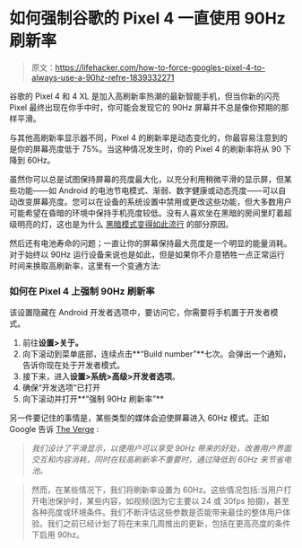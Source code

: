 # 如何强制谷歌的 Pixel 4 一直使用 90Hz 刷新率

> 原文：<https://lifehacker.com/how-to-force-googles-pixel-4-to-always-use-a-90hz-refre-1839332271>

谷歌的 Pixel 4 和 4 XL 是加入高刷新率热潮的最新智能手机，但当你新的闪亮 Pixel 最终出现在你手中时，你可能会发现它的 90Hz 屏幕并不总是像你预期的那样平滑。



与其他高刷新率显示器不同，Pixel 4 的刷新率是动态变化的，你最容易注意到的是你的屏幕亮度低于 75%。当这种情况发生时，你的 Pixel 4 的刷新率将从 90 下降到 60Hz。

虽然你可以总是试图保持屏幕的亮度最大化，以充分利用稍微平滑的显示屏，但某些功能——如 Android 的电池节电模式、渐弱、数字健康或动态亮度——可以自动改变屏幕亮度。您可以在设备的系统设置中禁用或更改这些功能，但大多数用户可能希望在昏暗的环境中保持手机亮度较低。没有人喜欢坐在黑暗的房间里盯着超级明亮的灯，这也是为什么 [黑暗模式变得如此流行](https://lifehacker.com/use-this-hack-to-create-dark-mode-timers-in-android-10-1838101522) 的部分原因。

然后还有电池寿命的问题；一直让你的屏幕保持最大亮度是一个明显的能量消耗。对于始终以 90Hz 运行设备来说也是如此，但是如果你不介意牺牲一点正常运行时间来换取高刷新率，这里有一个变通方法:

### 如何在 Pixel 4 上强制 90Hz 刷新率

该设置隐藏在 Android 开发者选项中，要访问它，你需要将手机置于开发者模式。

1.  前往**设置>关于。**
2.  向下滚动到菜单底部，连续点击**“Build number”**七次。会弹出一个通知，告诉你现在处于开发者模式。
3.  接下来，进入**设置>系统>高级>开发者选项**。
4.  确保“开发选项”已打开
5.  向下滚动并打开**“强制 90Hz 刷新率”**

另一件要记住的事情是，某些类型的媒体会迫使屏幕进入 60Hz 模式。正如 Google 告诉 [The Verge](https://www.theverge.com/2019/10/23/20929090/google-pixel-4-screen-smooth-display-refresh-rate-lighting-conditions-software-update) :

> *我们设计了平滑显示，以便用户可以享受 90Hz 带来的好处，改善用户界面交互和内容消耗，同时在较高刷新率不重要时，通过降低到 60Hz 来节省电池。*

> 然而，在某些情况下，我们将刷新率设置为 60Hz。这些情况包括:当用户打开电池保护时，某些内容，如视频(因为它主要以 24 或 30fps 拍摄)，甚至各种亮度或环境条件。我们不断评估这些参数是否能带来最佳的整体用户体验。我们之前已经计划了将在未来几周推出的更新，包括在更高亮度的条件下启用 90hz。